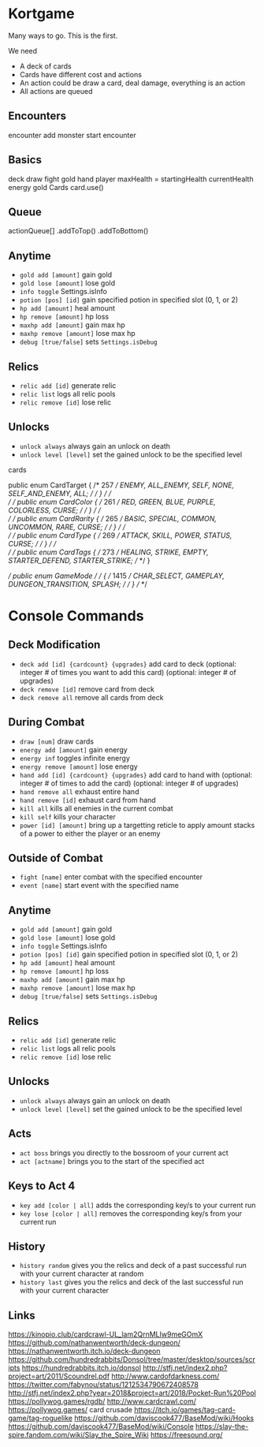 # Kortgame

Many ways to go. This is the first.

We need

- A deck of cards
- Cards have different cost and actions
- An action could be draw a card, deal damage, everything is an action
- All actions are queued

## Encounters

encounter
add monster
start encounter

## Basics

deck
draw
fight
gold
hand
player
maxHealth = startingHealth
currentHealth
energy
gold
Cards
card.use()

## Queue

actionQueue[]
.addToTop()
.addToBottom()


## Anytime
* `gold add [amount]` gain gold
* `gold lose [amount]` lose gold
* `info toggle` Settings.isInfo
* `potion [pos] [id]` gain specified potion in specified slot (0, 1, or 2)
* `hp add [amount]` heal amount
* `hp remove [amount]` hp loss
* `maxhp add [amount]` gain max hp
* `maxhp remove [amount]` lose max hp
* `debug [true/false]` sets `Settings.isDebug`
## Relics
* `relic add [id]` generate relic
* `relic list` logs all relic pools
* `relic remove [id]` lose relic

## Unlocks
* `unlock always` always gain an unlock on death
* `unlock level [level]` set the gained unlock to be the specified level


cards

public enum CardTarget {
/*  257 */     ENEMY, ALL_ENEMY, SELF, NONE, SELF_AND_ENEMY, ALL;
/*      */   }
/*      */   
/*      */   public enum CardColor {
/*  261 */     RED, GREEN, BLUE, PURPLE, COLORLESS, CURSE;
/*      */   }
/*      */   
/*      */   public enum CardRarity {
/*  265 */     BASIC, SPECIAL, COMMON, UNCOMMON, RARE, CURSE;
/*      */   }
/*      */   
/*      */   public enum CardType {
/*  269 */     ATTACK, SKILL, POWER, STATUS, CURSE;
/*      */   }
/*      */   
/*      */   public enum CardTags {
/*  273 */     HEALING, STRIKE, EMPTY, STARTER_DEFEND, STARTER_STRIKE;
/*      */   }

*/   public enum GameMode
/*      */   {
/* 1415 */     CHAR_SELECT, GAMEPLAY, DUNGEON_TRANSITION, SPLASH;
/*      */   }
/*      */ 

# Console Commands

## Deck Modification
* `deck add [id] {cardcount} {upgrades}` add card to deck (optional: integer # of times you want to add this card) (optional: integer # of upgrades)
* `deck remove [id]` remove card from deck
* `deck remove all` remove all cards from deck

## During Combat
* `draw [num]` draw cards
* `energy add [amount]` gain energy
* `energy inf` toggles infinite energy
* `energy remove [amount]` lose energy
* `hand add [id] {cardcount} {upgrades}` add card to hand with (optional: integer # of times to add the card) (optional: integer # of upgrades)
* `hand remove all` exhaust entire hand
* `hand remove [id]` exhaust card from hand
* `kill all` kills all enemies in the current combat
* `kill self` kills your character
* `power [id] [amount]` bring up a targetting reticle to apply amount stacks of a power to either the player or an enemy

## Outside of Combat
* `fight [name]` enter combat with the specified encounter
* `event [name]` start event with the specified name

## Anytime
* `gold add [amount]` gain gold
* `gold lose [amount]` lose gold
* `info toggle` Settings.isInfo
* `potion [pos] [id]` gain specified potion in specified slot (0, 1, or 2)
* `hp add [amount]` heal amount
* `hp remove [amount]` hp loss
* `maxhp add [amount]` gain max hp
* `maxhp remove [amount]` lose max hp
* `debug [true/false]` sets `Settings.isDebug`
## Relics
* `relic add [id]` generate relic
* `relic list` logs all relic pools
* `relic remove [id]` lose relic

## Unlocks
* `unlock always` always gain an unlock on death
* `unlock level [level]` set the gained unlock to be the specified level

## Acts
* `act boss` brings you directly to the bossroom of your current act
* `act [actname]` brings you to the start of the specified act

## Keys to Act 4
* `key add [color | all]` adds the corresponding key/s to your current run
* `key lose [color | all]` removes the corresponding key/s from your current run

## History
* `history random` gives you the relics and deck of a past successful run with your current character at random
* `history last` gives you the relics and deck of the last successful run with your current character

## Links

https://kinopio.club/cardcrawl-UL_lam2QrnMLIw9meGOmX
https://github.com/nathanwentworth/deck-dungeon/
https://nathanwentworth.itch.io/deck-dungeon
https://github.com/hundredrabbits/Donsol/tree/master/desktop/sources/scripts
https://hundredrabbits.itch.io/donsol
http://stfj.net/index2.php?project=art/2011/Scoundrel.pdf
http://www.cardofdarkness.com/
https://twitter.com/fabynou/status/1212534790672408578
http://stfj.net/index2.php?year=2018&project=art/2018/Pocket-Run%20Pool
https://pollywog.games/rgdb/
http://www.cardcrawl.com/
https://pollywog.games/ card crusade
https://itch.io/games/tag-card-game/tag-roguelike
https://github.com/daviscook477/BaseMod/wiki/Hooks
https://github.com/daviscook477/BaseMod/wiki/Console
https://slay-the-spire.fandom.com/wiki/Slay_the_Spire_Wiki
https://freesound.org/

